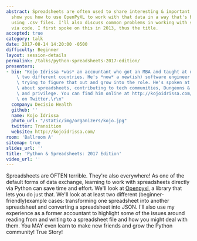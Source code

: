 ```yaml
---
abstract: Spreadsheets are often used to share interesting & important data. I'll
  show you how to use OpenPyXL to work with that data in a way that's better than
  using .csv files. I'll also discuss common problems in working with spreadsheets
  via code. I first spoke on this in 2013, thus the title.
accepted: true
category: talk
date: 2017-08-14 14:20:00 -0500
difficulty: Beginner
layout: session-details
permalink: /talks/python-spreadsheets-2017-edition/
presenters:
- bio: "Kojo Idrissa *was* an accountant who got an MBA and taught at university in\
    \ two different countries. He's *now* a new(ish) software engineer and is still\
    \ trying to figure that out and grow into the role. He's spoken at tech conferences\
    \ about spreadsheets, contributing to tech communities, Dungeons & Dragons, inclusion\
    \ and privilege. You can find him online at http://kojoidrissa.com/ or as [@transition](https://twitter.com/Transition)\
    \ on Twitter.\r\n"
  company: Decisio Health
  github: ''
  name: Kojo Idrissa
  photo_url: "/static/img/organizers/kojo.jpg"
  twitter: Transition
  website: http://kojoidrissa.com/
room: 'Ballroom A'
sitemap: true
slides_url: ''
title: 'Python & Spreadsheets: 2017 Edition'
video_url: ''
---
```


Spreadsheets are OFTEN terrible. They're also everywhere! As one of the default forms of data exchange, learning to work with spreadsheets directly via Python can save time and effort. We'll look at [Openpyxl](https://openpyxl.readthedocs.io/en/default/), a library that lets you do just that. We'll look at at least two different (beginner-friendly)example cases: transforming one spreadsheet into another spreadsheet and converting a spreadsheet into JSON. I'll also use my experience as a former accountant to highlight some of the issues around reading from and writing to a spreadsheet file and how you might deal with them. You MAY even learn to make new friends and grow the Python community! True Story!
